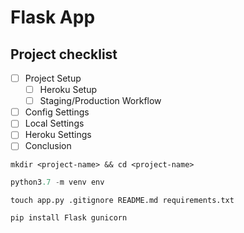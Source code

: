 # Flask App

## Project checklist

- [ ] Project Setup
    - [ ] Heroku Setup
    - [ ] Staging/Production Workflow
- [ ] Config Settings
- [ ] Local Settings
- [ ] Heroku Settings
- [ ] Conclusion

```shell
mkdir <project-name> && cd <project-name>
```

```python
python3.7 -m venv env
```

```shell
touch app.py .gitignore README.md requirements.txt
```

```python
pip install Flask gunicorn
```
